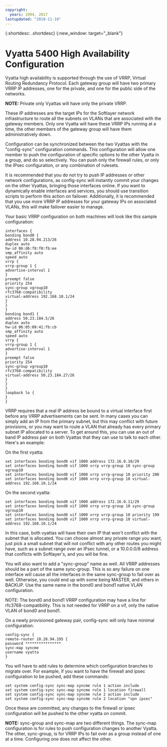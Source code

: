 ```yaml
---
copyright:
  years: 1994, 2017
lastupdated: "2018-11-10"
---
```


{:shortdesc: .shortdesc}
{:new_window: target="_blank"}

# Vyatta 5400 High Availability Configuration

Vyatta high availability is supported through the use of VRRP, Virtual Routing Redundancy Protocol. Each gateway group will have two primary VRRP IP addresses, one for the private, and one for the public side of the networks. 

**NOTE:** Private only Vyattas will have only the private VRRP. 

These IP addresses are the target IPs for the Softlayer network infrastructure to route all the subnets on VLANs that are associated with the gateway members. Only one Vyatta will have these VRRP IPs running at a time, the other members of the gateway group will have them administratively down.

Configuration can be synchronized between the two Vyattas with the "config-sync" configuration commands. This configuration will allow one member to push the configuration of specific options to the other Vyatta in a group, and do so selectively. You can push only the firewall rules, or only the IPsec configuration, or any combination of rulesets. 

It is recommended that you do not try to push IP addresses or other network configurations, as config-sync will instantly commit your changes on the other Vyattas, bringing those interfaces online. If you want to dynamically enable interfaces and services, you should use transition scripts to perform this action on failover. Additionally, it is recommended that you use more VRRP IP addresses for your gateway IPs on associated VLANs, this will make failover easier to manage.

Your basic VRRP configuration on both machines will look like this sample configuration:

    interfaces {
    bonding bond0 {
    address 10.28.94.213/26
    duplex auto
    hw-id 06:d6:f8:f0:fb:ee
    smp_affinity auto
    speed auto
    vrrp {
    vrrp-group 1 {
    advertise-interval 1
    }
    preempt false
    priority 254
    sync-group vgroup10
    rfc3768-compatibility
    virtual-address 192.168.10.1/24
    }
    }
    }
    bonding bond1 {
    address 50.23.184.5/26
    duplex auto
    hw-id 06:05:09:41:fb:cb
    smp_affinity auto
    speed auto
    vrrp {
    vrrp-group 1 {
    advertise-interval 1
    }
    preempt false
    priority 254
    sync-group vgroup10
    rfc3768-compatibility
    virtual-address 50.23.184.27/26
    }
    }
    }
    loopback lo {
    }
    }

VRRP requires that a real IP address be bound to a virtual interface first before any VRRP advertisements can be sent. In many cases you can simply add an IP from the primary subnet, but this may conflict with future provisions, or you may want to route a VLAN that already has every primary subnet IP allocated to a server. To get around this, you can use an out of band IP address pair on both Vyattas that they can use to talk to each other. Here's an example:

On the first vyatta:

    set interfaces bonding bond0 vif 1000 address 172.16.0.10/29
    set interfaces bonding bond0 vif 1000 vrrp vrrp-group 10 sync-group vgroup10
    set interfaces bonding bond0 vif 1000 vrrp vrrp-group 10 priority 200
    set interfaces bonding bond0 vif 1000 vrrp vrrp-group 10 virtual-address 192.168.10.1/24

On the second vyatta:

    set interfaces bonding bond0 vif 1000 address 172.16.0.11/29
    set interfaces bonding bond0 vif 1000 vrrp vrrp-group 10 sync-group vgroup10
    set interfaces bonding bond0 vif 1000 vrrp vrrp-group 10 priority 199
    set interfaces bonding bond0 vif 1000 vrrp vrrp-group 10 virtual-address 192.168.10.1/24

In this case, both vyattas will have their own IP that won't conflict with the subnet that is allocated. You can choose almost any private range you want, just pick a small subnet that will not conflict with any other routes you might have, such as a subnet range over an IPsec tunnel, or a 10.0.0.0/8 address that conflicts with Softlayer's, and you will be fine.

You will also want to add a "sync-group" name as well. All VRRP addresses should be a part of the same sync-group. This is so any failure on one interface will cause all the interfaces in the same sync-group to fail over as well. Otherwise, you could end up with some being MASTER, and others in BACKUP. Use the same name in the bond0 and bond1 native VLAN configuration.

NOTE: The bond0 and bond1 VRRP configuration may have a line for rfc3768-compatibility. This is not needed for VRRP on a vif, only the native VLAN of bond0 and bond1.

On a newly provisioned gateway pair, config-sync will only have minimal configuration:


    config-sync {
    remote-router 10.28.94.195 {
    password ****************
    sync-map syncme
    username vyatta
    }

You will have to add rules to determine which configuration branches to migrate over. For example, if you want to have the firewall and ipsec configuration to be pushed, add these commands:


    set system config-sync sync-map syncme rule 1 action include
    set system config-sync sync-map syncme rule 1 location firewall
    set system config-sync sync-map syncme rule 2 action include
    set system config-sync sync-map syncme rule 2 location "vpn ipsec"

Once these are committed, any changes to the firewall or ipsec configuration will be pushed to the other vyatta on commit.

**NOTE:** sync-group and sync-map are two different things. The sync-map configuration is for rules to push configuration changes to another Vyatta. The other, sync-group, is for VRRP IPs to fail over as a group instead of one at a time. Configuring one does not affect the other.